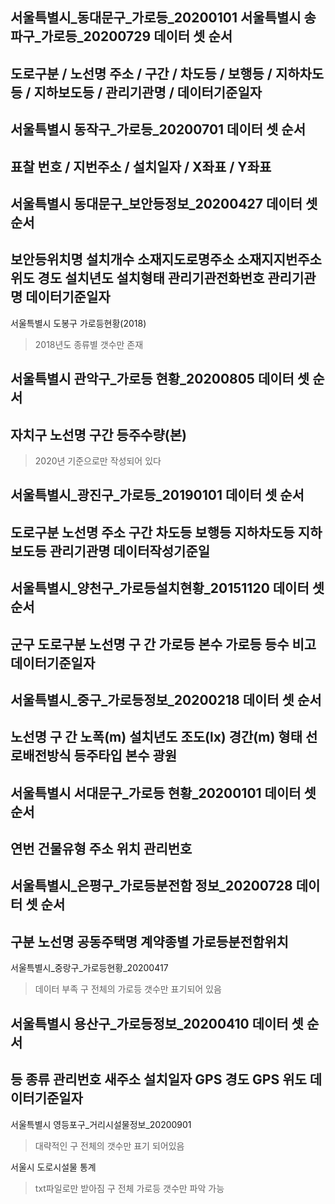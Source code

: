 서울특별시_동대문구_가로등_20200101
서울특별시 송파구_가로등_20200729
데이터 셋 순서
------------
도로구분 / 노선명	주소 / 구간 / 차도등 / 보행등 / 지하차도등 / 지하보도등 / 관리기관명 / 데이터기준일자
-----------------------------------------

서울특별시 동작구_가로등_20200701
데이터 셋 순서
------------
표찰 번호 / 지번주소 / 설치일자 / X좌표 / Y좌표
-------------------------------------

서울특별시 동대문구_보안등정보_20200427
데이터 셋 순서
------------
보안등위치명	설치개수	소재지도로명주소	소재지지번주소	위도	경도	설치년도	설치형태	관리기관전화번호	관리기관명	데이터기준일자
---------------------------------------------------

서울특별시 도봉구 가로등현황(2018)
> 2018년도 종류별 갯수만 존재

서울특별시 관악구_가로등 현황_20200805
데이터 셋 순서
------------
자치구 노선명 구간 등주수량(본)
-----------------------
> 2020년 기준으로만 작성되어 있다 

서울특별시_광진구_가로등_20190101
데이터 셋 순서
------------
도로구분	노선명	주소	구간	차도등	보행등	지하차도등	지하보도등	관리기관명	데이터작성기준일
------------------------------------------------------------

서울특별시_양천구_가로등설치현황_20151120
데이터 셋 순서
------------
군구	도로구분	노선명	구 간	가로등 본수	가로등 등수	비고	데이터기준일자
--------------------------------------------------

서울특별시_중구_가로등정보_20200218
데이터 셋 순서
------------
노선명	구 간	노폭(m)	설치년도	조도(lx)	경간(m)	형태	선로배전방식	등주타입	본수	광원
------------------------------------------------------------

서울특별시 서대문구_가로등 현황_20200101
데이터 셋 순서
------------
연번  건물유형  주소  위치  관리번호
--------------------------

서울특별시_은평구_가로등분전함 정보_20200728
데이터 셋 순서
------------
구분  노선명  공동주택명  계약종별  가로등분전함위치
-------------------------------------

서울특별시_중랑구_가로등현황_20200417
> 데이터 부족
> 구 전체의 가로등 갯수만 표기되어 있음

서울특별시 용산구_가로등정보_20200410
데이터 셋 순서
------------
등 종류	관리번호	새주소	설치일자	GPS 경도	GPS 위도	데이터기준일자
------------------------------------------------------------

서울특별시 영등포구_거리시설물정보_20200901
> 대략적인 구 전체의 갯수만 표기 되어있음

서울시 도로시설물 통계
> txt파일로만 받아짐
> 구 전체 가로등 갯수만 파악 가능









